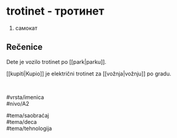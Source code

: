 # trotinet - тротинет

1. самокат

## Rečenice

Dete je vozilo trotinet po [[park|parku]].  

[[kupiti|Kupio]] je električni trotinet za [[vožnja|vožnju]] po gradu.

<br>

#vrsta/imenica  
#nivo/A2  

#tema/saobraćaj  
#tema/deca  
#tema/tehnologija
